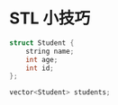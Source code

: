 # STL 小技巧

```cpp
struct Student {
    string name;
    int age;
    int id;
};

vector<Student> students;
```
